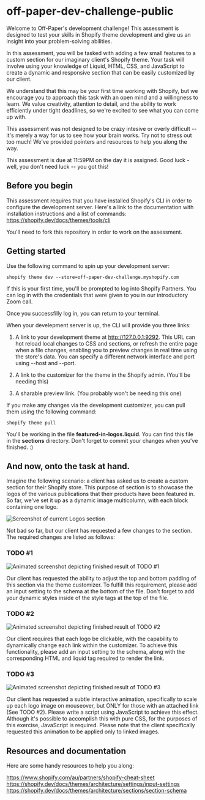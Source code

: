 # off-paper-dev-challenge-public

Welcome to Off-Paper's development challenge! This assessment is designed to test your skills in Shopify theme development and give us an insight into your problem-solving abilities.

In this assessment, you will be tasked with adding a few small features to a custom section for our imaginary client's Shopify theme. Your task will involve using your knowledge of Liquid, HTML, CSS, and JavaScript to create a dynamic and responsive section that can be easily customized by our client.

We understand that this may be your first time working with Shopify, but we encourage you to approach this task with an open mind and a willingness to learn. We value creativity, attention to detail, and the ability to work efficiently under tight deadlines, so we're excited to see what you can come up with.

This assessment was not designed to be crazy intesive or overly difficult -- it's merely a way for us to see how your brain works. Try not to stress out too much! We've provided pointers and resources to help you along the way.

This assessment is due at 11:59PM on the day it is assigned. Good luck - well, you don't need luck -- you got this! 

## Before you begin 

This assessment requires that you have installed Shopify's CLI in order to configure the development server. 
Here's a link to the documentation with installation instructions and a list of commands: https://shopify.dev/docs/themes/tools/cli

You'll need to fork this repository in order to work on the assessment.

## Getting started 

Use the following command to spin up your development server:

```
shopify theme dev --store=off-paper-dev-challenge.myshopify.com
```

If this is your first time, you'll be prompted to log into Shopify Partners. You can log in with the credentials that were given to you in our introductory Zoom call. 

Once you successfilly log in, you can return to your terminal. 

When your develepment server is up, the CLI will provide you three links:

1. A link to your development theme at http://127.0.0.1:9292. This URL can hot reload local changes to CSS and sections, or refresh the entire page when a file changes, enabling you to preview changes in real time using the store's data. You can specify a different network interface and port using --host and --port.

2. A link to the customizer for the theme in the Shopify admin. (You'll be needing this)

3. A sharable preview link. (You probably won't be needing this one)

If you make any changes via the development customizer, you can pull them using the following command: 

```
shopify theme pull
```

You'll be working in the file **featured-in-logos.liquid**. You can find this file in the **sections** directory.
Don't forget to commit your changes when you've finished. :)

## And now, onto the task at hand.

Imagine the following scenario: a client has asked us to create a custom section for their Shopify store. This purpose of section is to showcase the logos of the various publications that their products have been featured in. So far, we've set it up as a dynamic image multicolumn, with each block containing one logo. 

![Screenshot of current Logos section](https://github.com/Off-Paper-Creative/offpaper-dev-challenge-public/blob/master/assets/Screen%20Shot%202023-03-24%20at%203.17.34%20PM.png)

Not bad so far, but our client has requested a few changes to the section. The required changes are listed as follows:

### TODO #1

![Animated screenshot depicting finished result of TODO #1](https://github.com/Off-Paper-Creative/offpaper-dev-challenge-public/blob/master/assets/Recording%202023-03-23%20at%2015.37.03.gif)

Our client has requested the ability to adjust the top and bottom padding of this section via the theme customizer. To fulfill this requirement, please add an input setting to the schema at the bottom of the file. Don't forget to add your dynamic styles inside of the style tags at the top of the file. 

### TODO #2

![Animated screenshot depicting finished result of TODO #2](https://github.com/Off-Paper-Creative/offpaper-dev-challenge-public/blob/master/assets/Recording%202023-03-23%20at%2015.46.56.gif)

Our client requires that each logo be clickable, with the capability to dynamically change each link within the customizer. To achieve this functionality, please add an input setting to the schema, along with the corresponding HTML and liquid tag required to render the link.

### TODO #3 

![Animated screenshot depicting finished result of TODO #3](https://github.com/Off-Paper-Creative/offpaper-dev-challenge-public/blob/master/assets/Recording%202023-03-23%20at%2015.49.26.gif)

Our client has requested a subtle interactive animation, specifically to scale up each logo image on mouseover, but ONLY for those with an attached link (See TODO #2). Please write a script using JavaScript to achieve this effect. Although it's possible to accomplish this with pure CSS, for the purposes of this exercise, JavaScript is required. Please note that the client specifically requested this animation to be applied only to linked images.

## Resources and documentation 

Here are some handy resources to help you along:

https://www.shopify.com/au/partners/shopify-cheat-sheet
https://shopify.dev/docs/themes/architecture/settings/input-settings
https://shopify.dev/docs/themes/architecture/sections/section-schema
